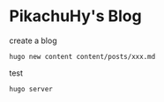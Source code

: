 # PikachuHy's Blog

create a blog

```
hugo new content content/posts/xxx.md
```

test
```
hugo server
```
